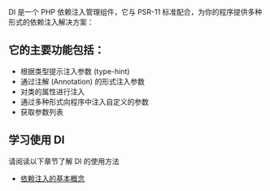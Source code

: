DI 是一个 PHP 依赖注入管理组件，它与 PSR-11 标准配合，为你的程序提供多种形式的依赖注入解决方案：

## 它的主要功能包括：
- 根据类型提示注入参数 (type-hint)
- 通过注解 (Annotation) 的形式注入参数
- 对类的属性进行注入
- 通过多种形式向程序中注入自定义的参数
- 获取参数列表

## 学习使用 DI
请阅读以下章节了解 DI 的使用方法

* [依赖注入的基本概念](https://constanze-standard.github.io/di/basic-concept)
